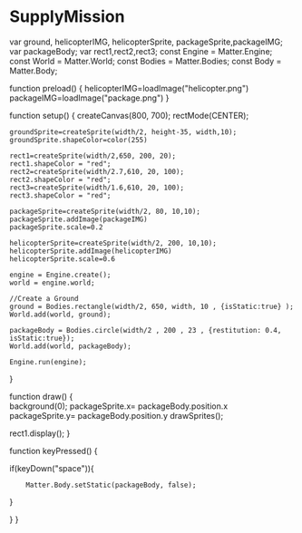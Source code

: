 # SupplyMission
var ground, helicopterIMG, helicopterSprite, packageSprite,packageIMG;
var packageBody; 
var rect1,rect2,rect3;
const Engine = Matter.Engine;
const World = Matter.World; 
const Bodies = Matter.Bodies;
const Body = Matter.Body;

function preload()
{
	helicopterIMG=loadImage("helicopter.png")
	packageIMG=loadImage("package.png")
}

function setup() {
	createCanvas(800, 700);
	rectMode(CENTER);
	
	groundSprite=createSprite(width/2, height-35, width,10);
	groundSprite.shapeColor=color(255)

	rect1=createSprite(width/2,650, 200, 20);
	rect1.shapeColor = "red";
	rect2=createSprite(width/2.7,610, 20, 100);
	rect2.shapeColor = "red";
	rect3=createSprite(width/1.6,610, 20, 100);
	rect3.shapeColor = "red";

	packageSprite=createSprite(width/2, 80, 10,10);
	packageSprite.addImage(packageIMG)
	packageSprite.scale=0.2

	helicopterSprite=createSprite(width/2, 200, 10,10);
	helicopterSprite.addImage(helicopterIMG)
	helicopterSprite.scale=0.6

	engine = Engine.create();
	world = engine.world;
	
	//Create a Ground
	ground = Bodies.rectangle(width/2, 650, width, 10 , {isStatic:true} );
	World.add(world, ground);

	packageBody = Bodies.circle(width/2 , 200 , 23 , {restitution: 0.4, isStatic:true});
	World.add(world, packageBody);
	
	Engine.run(engine);
  
}


function draw() {  
  background(0);
  packageSprite.x= packageBody.position.x 
  packageSprite.y= packageBody.position.y 
  drawSprites(); 

  rect1.display();
}

function keyPressed() {
 
  if(keyDown("space")){
	
		Matter.Body.setStatic(packageBody, false);



}

}
}

